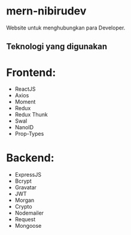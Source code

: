 # mern-nibirudev
Website untuk menghubungkan para Developer.

## Teknologi yang digunakan
# Frontend:
- ReactJS
- Axios
- Moment
- Redux
- Redux Thunk
- Swal
- NanoID
- Prop-Types

# Backend:
- ExpressJS
- Bcrypt
- Gravatar
- JWT
- Morgan
- Crypto
- Nodemailer
- Request
- Mongoose
